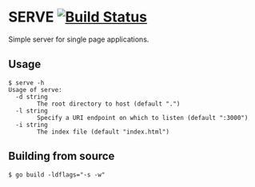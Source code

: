 # SERVE [![Build Status](https://travis-ci.org/ttgint/serve.svg?branch=master)](https://travis-ci.org/ttgint/serve)

Simple server for single page applications.

## Usage

```
$ serve -h
Usage of serve:
  -d string
        The root directory to host (default ".")
  -l string
        Specify a URI endpoint on which to listen (default ":3000")
  -i string
        The index file (default "index.html")
```

## Building from source

`$ go build -ldflags="-s -w"`

